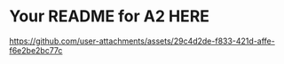 # Your README for A2 HERE


https://github.com/user-attachments/assets/29c4d2de-f833-421d-affe-f6e2be2bc77c


